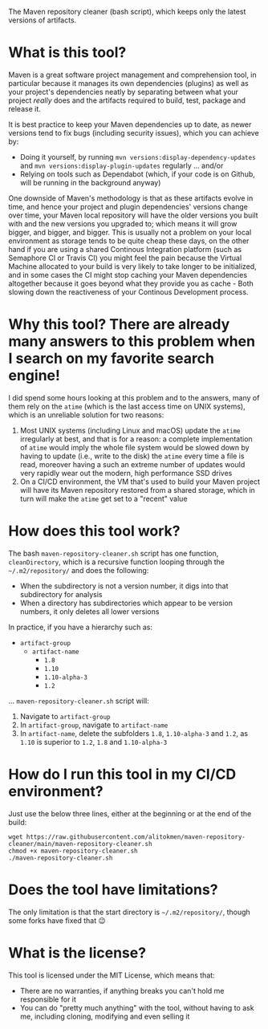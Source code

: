 The Maven repository cleaner (bash script), which keeps only the latest versions of artifacts.

# What is this tool?

Maven is a great software project management and comprehension tool, in particular because it manages its own dependencies (plugins) as well as your project's dependencies neatly by separating between what your project _really_ does and the artifacts required to build, test, package and release it.

It is best practice to keep your Maven dependencies up to date, as newer versions tend to fix bugs (including security issues), which you can achieve by:

* Doing it yourself, by running `mvn versions:display-dependency-updates` and `mvn versions:display-plugin-updates` regularly
... and/or
* Relying on tools such as Dependabot (which, if your code is on Github, will be running in the background anyway)

One downside of Maven's methodology is that as these artifacts evolve in time, and hence your project and plugin dependencies' versions change over time, your Maven local repository will have the older versions you built with and the new versions you upgraded to; which means it will grow bigger, and bigger, and bigger. This is usually not a problem on your local environment as storage tends to be quite cheap these days, on the other hand if you are using a shared Continous Integration platform (such as Semaphore CI or Travis CI) you might feel the pain because the Virtual Machine allocated to your build is very likely to take longer to be initialized, and in some cases the CI might stop caching your Maven dependencies altogether because it goes beyond what they provide you as cache - Both slowing down the reactiveness of your Continous Development process.

# Why this tool? There are already many answers to this problem when I search on my favorite search engine!

I did spend some hours looking at this problem and to the answers, many of them rely on the `atime` (which is the last access time on UNIX systems), which is an unreliable solution for two reasons:

1. Most UNIX systems (including Linux and macOS) update the `atime` irregularly at best, and that is for a reason: a complete implementation of `atime` would imply the whole file system would be slowed down by having to update (i.e., write to the disk) the `atime` every time a file is read, moreover having a such an extreme number of updates would very rapidly wear out the modern, high performance SSD drives
1. On a CI/CD environment, the VM that's used to build your Maven project will have its Maven repository restored from a shared storage, which in turn will make the `atime` get set to a "recent" value

# How does this tool work?

The bash `maven-repository-cleaner.sh` script has one function, `cleanDirectory`, which is a recursive function looping through the `~/.m2/repository/` and does the following:

* When the subdirectory is not a version number, it digs into that subdirectory for analysis
* When a directory has subdirectories which appear to be version numbers, it only deletes all lower versions

In practice, if you have a hierarchy such as:

* `artifact-group`
  * `artifact-name`
    * `1.8`
    * `1.10`
    * `1.10-alpha-3`
    * `1.2`

... `maven-repository-cleaner.sh` script will:

1. Navigate to `artifact-group`
1. In `artifact-group`, navigate to `artifact-name`
1. In `artifact-name`, delete the subfolders `1.8`, `1.10-alpha-3` and `1.2`, as `1.10` is superior to `1.2`, `1.8` and `1.10-alpha-3`

# How do I run this tool in my CI/CD environment?

Just use the below three lines, either at the beginning or at the end of the build:

```
wget https://raw.githubusercontent.com/alitokmen/maven-repository-cleaner/main/maven-repository-cleaner.sh
chmod +x maven-repository-cleaner.sh
./maven-repository-cleaner.sh
```
# Does the tool have limitations?

The only limitation is that the start directory is `~/.m2/repository/`, though some forks have fixed that 😉

# What is the license?

This tool is licensed under the MIT License, which means that:

* There are no warranties, if anything breaks you can't hold me responsible for it
* You can do "pretty much anything" with the tool, without having to ask me, including cloning, modifying and even selling it

